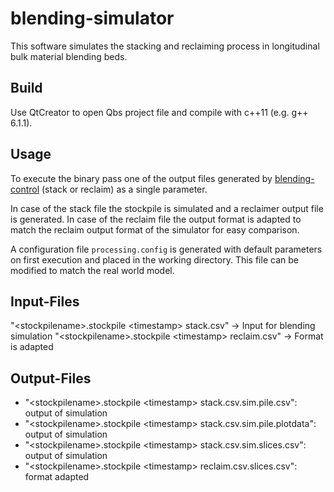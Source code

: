 # blending-simulator
This software simulates the stacking and reclaiming process in longitudinal bulk material blending beds.

## Build
Use QtCreator to open Qbs project file and compile with c++11 (e.g. g++ 6.1.1).

## Usage
To execute the binary pass one of the output files generated by [blending-control](https://github.com/jcbachmann/blending-control) (stack or reclaim) as a single parameter.

In case of the stack file the stockpile is simulated and a reclaimer output file is generated. In case of the reclaim file the output format is adapted to match the reclaim output format of the simulator for easy comparison.

A configuration file `processing.config` is generated with default parameters on first execution and placed in the working directory. This file can be modified to match the real world model.

## Input-Files
"\<stockpilename\>.stockpile \<timestamp\> stack.csv" -> Input for blending simulation
"\<stockpilename\>.stockpile \<timestamp\> reclaim.csv" -> Format is adapted

## Output-Files
* "\<stockpilename\>.stockpile \<timestamp\> stack.csv.sim.pile.csv": output of simulation
* "\<stockpilename\>.stockpile \<timestamp\> stack.csv.sim.pile.plotdata": output of simulation
* "\<stockpilename\>.stockpile \<timestamp\> stack.csv.sim.slices.csv": output of simulation
* "\<stockpilename\>.stockpile \<timestamp\> reclaim.csv.slices.csv": format adapted

